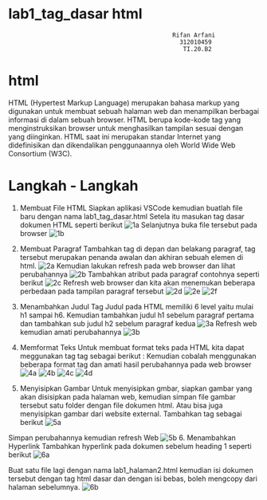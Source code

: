 # lab1_tag_dasar html

                                                  Rifan Arfani
                                                    312010459
                                                     TI.20.B2
# html
HTML (Hypertest Markup Language) merupakan bahasa markup yang digunakan untuk membuat sebuah halaman web dan menampilkan berbagai informasi di dalam sebuah browser. HTML berupa kode-kode tag yang menginstruksikan browser untuk menghasilkan tampilan sesuai dengan yang diinginkan. HTML saat ini merupakan standar Internet yang didefinisikan dan dikendalikan penggunaannya oleh World Wide Web Consortium (W3C).
# Langkah - Langkah
1. Membuat File HTML Siapkan aplikasi VSCode kemudian buatlah file baru dengan nama lab1_tag_dasar.html Setela itu masukan tag dasar dokumen HTML seperti berikut
![1a](https://user-images.githubusercontent.com/72736888/158330281-3414f0b9-ea29-4796-82c7-7886de83a5e0.jpeg)
Selanjutnya buka file tersebut pada browser 
![1b](https://user-images.githubusercontent.com/72736888/158330320-134e2556-8ad0-4951-9b1d-cfb4a40ca4a5.jpeg)

2. Membuat Paragraf Tambahkan tag di depan dan belakang paragraf, tag tersebut merupakan penanda awalan dan akhiran sebuah elemen di html. 
![2a](https://user-images.githubusercontent.com/72736888/158330331-49583fa5-d155-4ccf-b712-646c8ec8b685.jpeg)
 Kemudian lakukan refresh pada web browser dan lihat perubahannya 
 ![2b](https://user-images.githubusercontent.com/72736888/158330341-eac3d94c-00f5-436b-b36f-e7850ae78caf.jpeg)
 Tambahkan atribut pada paragraf contohnya seperti berikut 
 ![2c](https://user-images.githubusercontent.com/72736888/158330384-89eff1a6-9221-43e3-aaad-d2f3baeab216.jpeg)
 Refresh web browser dan kita akan menemukan beberapa perbedaan pada tampilan paragraf tersebut
 ![2d](https://user-images.githubusercontent.com/72736888/158330400-6116408b-a707-420f-9c3f-4f463c377049.jpeg)
![2e](https://user-images.githubusercontent.com/72736888/158330417-cfc630d2-4881-4fe2-aa04-79953c3c1ff5.jpeg)
![2f](https://user-images.githubusercontent.com/72736888/158330431-bffeb882-358e-49ea-b432-61ba4cb1e082.jpeg)

 
 3. Menambahkan Judul Tag Judul pada HTML memiliki 6 level yaitu mulai h1 sampai h6. Kemudian tambahkan judul h1 sebelum paragraf pertama dan tambahkan sub judul h2 sebelum paragraf kedua 
![3a](https://user-images.githubusercontent.com/72736888/158330464-66a0f662-bc61-437c-8b8f-bec742a7c41e.jpeg)
Refresh web kemudian amati perubahannya 
![3b](https://user-images.githubusercontent.com/72736888/158330488-169fd54f-f683-4544-8858-87c38d1fc938.jpeg)

4. Memformat Teks Untuk membuat format teks pada HTML kita dapat meggunakan tag tag sebagai berikut : Kemudian cobalah menggunakan beberapa format tag dan amati hasil perubahannya pada web browser 
![4a](https://user-images.githubusercontent.com/72736888/158330508-540f07af-e57e-481e-ac40-0663618b8e65.jpeg)
![4b](https://user-images.githubusercontent.com/72736888/158330565-13b71922-f820-4a08-910a-69f1a2517c1e.jpeg)
![4c](https://user-images.githubusercontent.com/72736888/158330585-5c7938b9-8ae0-4518-b321-2b6a7e0bf016.jpeg)
![4d](https://user-images.githubusercontent.com/72736888/158330611-ef49e8b5-8f83-4ce4-945f-0cc97195638d.jpeg)
5. Menyisipkan Gambar Untuk menyisipkan gmbar, siapkan gambar yang akan disisipkan pada halaman web, kemudian simpan file gambar tersebut satu folder dengan file dokumen html. Atau bisa juga menyisipkan gambar dari website external. Tambahkan tag sebagai berikut
![5a](https://user-images.githubusercontent.com/72736888/158330670-767469ba-ee37-4b8c-acd6-53adeed0c4f7.jpeg)

Simpan perubahannya kemudian refresh Web 
![5b](https://user-images.githubusercontent.com/72736888/158330686-3f0aad9f-1a39-4d89-ab15-623ea174312f.jpeg)
6. Menambahkan Hyperlink Tambahkan hyperlink pada dokumen sebelum heading 1 seperti berikut 
![6a](https://user-images.githubusercontent.com/72736888/158330792-7ac5984e-f890-49ff-b805-bfc61261bf1a.jpeg)

Buat satu file lagi dengan nama lab1_halaman2.html kemudian isi dokumen tersebut dengan tag html dasar dan dengan isi bebas, boleh mengcopy dari halaman sebelumnya. 
![6b](https://user-images.githubusercontent.com/72736888/158330812-a17fc0e6-386e-409f-96f7-30c62ea0be7b.jpeg)
